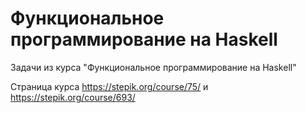 # Функциональное программирование на Haskell

Задачи из курса "Функциональное программирование на Haskell"

Страница курса https://stepik.org/course/75/ и https://stepik.org/course/693/
